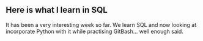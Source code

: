 ## Here is what I learn in SQL
It has been a very interesting week so far. We learn SQL and now looking at incorporate Python with it while practising GitBash... well enough said.
